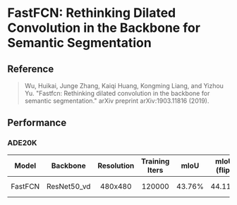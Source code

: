 # FastFCN: Rethinking Dilated Convolution in the Backbone for Semantic Segmentation

## Reference
> Wu, Huikai, Junge Zhang, Kaiqi Huang, Kongming Liang, and Yizhou Yu. "Fastfcn: Rethinking dilated convolution in the backbone for semantic segmentation." arXiv preprint arXiv:1903.11816 (2019).

## Performance

### ADE20K

| Model | Backbone | Resolution | Training Iters | mIoU | mIoU (flip) | mIoU (ms+flip) | Links |
|:-:|:-:|:-:|:-:|:-:|:-:|:-:|:-:|
|FastFCN|ResNet50_vd|480x480|120000|43.76%|44.11%|44.48%|[model](https://bj.bcebos.com/paddleseg/dygraph/ade20k/fastfcn_resnet50_os8_ade20k_480x480_120k/model.pdparams) \|[log](https://bj.bcebos.com/paddleseg/dygraph/ade20k/fastfcn_resnet50_os8_ade20k_480x480_120k/train.log)\|[vdl](https://www.paddlepaddle.org.cn/paddle/visualdl/service/app/scalar?id=e159d5be3860b8d08762c0416ab54acc)|
